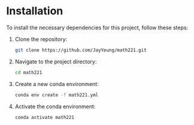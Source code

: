 # Installation

To install the necessary dependencies for this project, follow these steps:

1. Clone the repository:
    ```sh
    git clone https://github.com/JayYeung/math221.git
    ```
2. Navigate to the project directory:
    ```sh
    cd math221
    ```
3. Create a new conda environment:
    ```sh
    conda env create -f math221.yml
    ```
4. Activate the conda environment:
    ```sh
    conda activate math221
    ```
